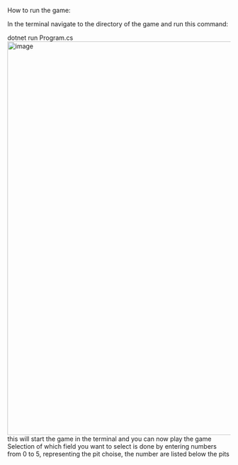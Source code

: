 How to run the game:

In the terminal navigate to the directory of the game and run this command:

dotnet run Program.cs
<img width="887" alt="image" src="https://github.com/user-attachments/assets/2caa0f55-5500-45f7-b318-c41982aec810" />
this will start the game in the terminal and you can now play the game
Selection of which field you want to select is done by entering numbers from 0 to 5, representing the pit choise, the number are listed below the pits
